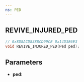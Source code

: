 ```yaml
---
ns: PED
---
```

## REVIVE_INJURED_PED

```c
// 0x8D8ACD8388CD99CE 0x14D3E6E3
void REVIVE_INJURED_PED(Ped ped);
```

## Parameters
* **ped**:
